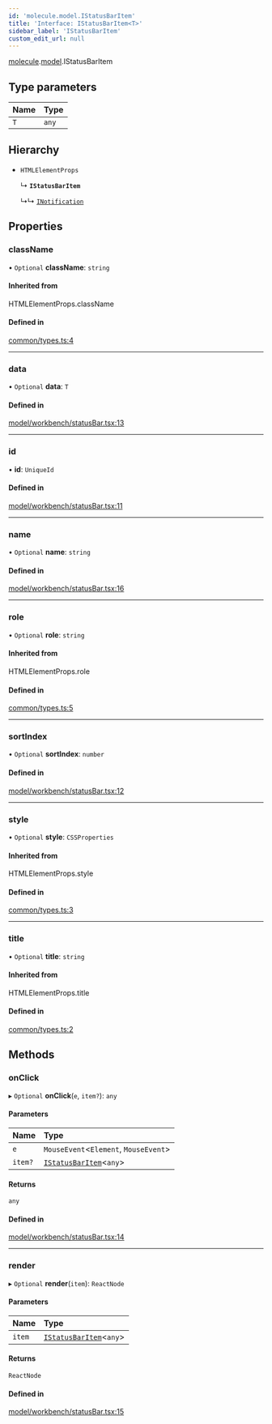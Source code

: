 ```yaml
---
id: 'molecule.model.IStatusBarItem'
title: 'Interface: IStatusBarItem<T>'
sidebar_label: 'IStatusBarItem'
custom_edit_url: null
---
```


[molecule](../namespaces/molecule).[model](../namespaces/molecule.model).IStatusBarItem

## Type parameters

| Name | Type  |
| :--- | :---- |
| `T`  | `any` |

## Hierarchy

-   `HTMLElementProps`

    ↳ **`IStatusBarItem`**

    ↳↳ [`INotification`](molecule.model.INotification)

## Properties

### className

• `Optional` **className**: `string`

#### Inherited from

HTMLElementProps.className

#### Defined in

[common/types.ts:4](https://github.com/DTStack/molecule/blob/927b7d39/src/common/types.ts#L4)

---

### data

• `Optional` **data**: `T`

#### Defined in

[model/workbench/statusBar.tsx:13](https://github.com/DTStack/molecule/blob/927b7d39/src/model/workbench/statusBar.tsx#L13)

---

### id

• **id**: `UniqueId`

#### Defined in

[model/workbench/statusBar.tsx:11](https://github.com/DTStack/molecule/blob/927b7d39/src/model/workbench/statusBar.tsx#L11)

---

### name

• `Optional` **name**: `string`

#### Defined in

[model/workbench/statusBar.tsx:16](https://github.com/DTStack/molecule/blob/927b7d39/src/model/workbench/statusBar.tsx#L16)

---

### role

• `Optional` **role**: `string`

#### Inherited from

HTMLElementProps.role

#### Defined in

[common/types.ts:5](https://github.com/DTStack/molecule/blob/927b7d39/src/common/types.ts#L5)

---

### sortIndex

• `Optional` **sortIndex**: `number`

#### Defined in

[model/workbench/statusBar.tsx:12](https://github.com/DTStack/molecule/blob/927b7d39/src/model/workbench/statusBar.tsx#L12)

---

### style

• `Optional` **style**: `CSSProperties`

#### Inherited from

HTMLElementProps.style

#### Defined in

[common/types.ts:3](https://github.com/DTStack/molecule/blob/927b7d39/src/common/types.ts#L3)

---

### title

• `Optional` **title**: `string`

#### Inherited from

HTMLElementProps.title

#### Defined in

[common/types.ts:2](https://github.com/DTStack/molecule/blob/927b7d39/src/common/types.ts#L2)

## Methods

### onClick

▸ `Optional` **onClick**(`e`, `item?`): `any`

#### Parameters

| Name    | Type                                                      |
| :------ | :-------------------------------------------------------- |
| `e`     | `MouseEvent`<`Element`, `MouseEvent`\>                    |
| `item?` | [`IStatusBarItem`](molecule.model.IStatusBarItem)<`any`\> |

#### Returns

`any`

#### Defined in

[model/workbench/statusBar.tsx:14](https://github.com/DTStack/molecule/blob/927b7d39/src/model/workbench/statusBar.tsx#L14)

---

### render

▸ `Optional` **render**(`item`): `ReactNode`

#### Parameters

| Name   | Type                                                      |
| :----- | :-------------------------------------------------------- |
| `item` | [`IStatusBarItem`](molecule.model.IStatusBarItem)<`any`\> |

#### Returns

`ReactNode`

#### Defined in

[model/workbench/statusBar.tsx:15](https://github.com/DTStack/molecule/blob/927b7d39/src/model/workbench/statusBar.tsx#L15)
